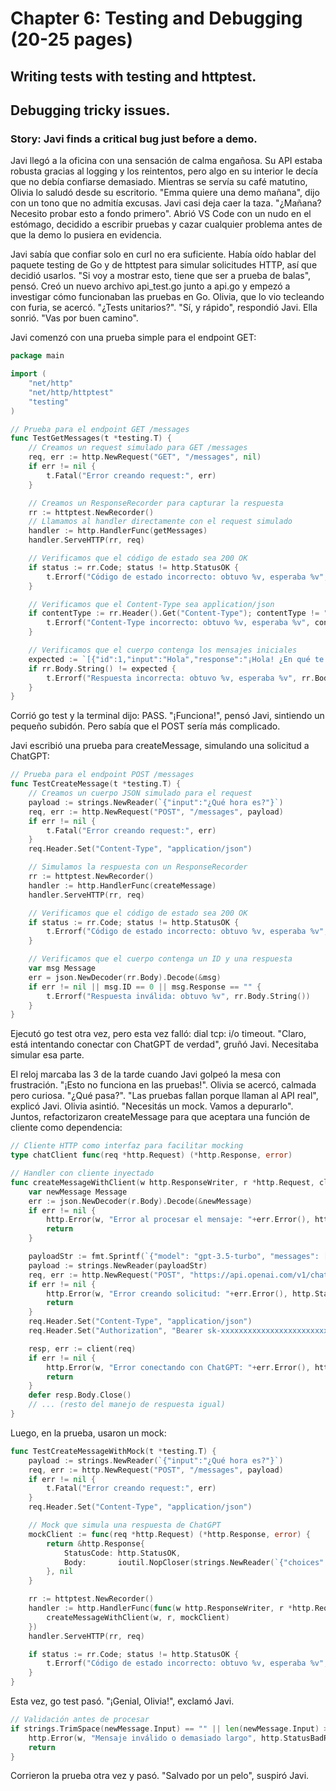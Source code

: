 # Chapter 6: Testing and Debugging (20-25 pages)
## Writing tests with testing and httptest.
## Debugging tricky issues.
### Story: Javi finds a critical bug just before a demo.

Javi llegó a la oficina con una sensación de calma engañosa. Su API estaba robusta gracias al logging y los reintentos, pero algo en su interior le decía que no debía confiarse demasiado. Mientras se servía su café matutino, Olivia lo saludó desde su escritorio. "Emma quiere una demo mañana", dijo con un tono que no admitía excusas. Javi casi deja caer la taza. "¿Mañana? Necesito probar esto a fondo primero". Abrió VS Code con un nudo en el estómago, decidido a escribir pruebas y cazar cualquier problema antes de que la demo lo pusiera en evidencia.

Javi sabía que confiar solo en curl no era suficiente. Había oído hablar del paquete testing de Go y de httptest para simular solicitudes HTTP, así que decidió usarlos. "Si voy a mostrar esto, tiene que ser a prueba de balas", pensó. Creó un nuevo archivo api_test.go junto a api.go y empezó a investigar cómo funcionaban las pruebas en Go. Olivia, que lo vio tecleando con furia, se acercó. "¿Tests unitarios?". "Sí, y rápido", respondió Javi. Ella sonrió. "Vas por buen camino".

Javi comenzó con una prueba simple para el endpoint GET:

```go
package main

import (
    "net/http"
    "net/http/httptest"
    "testing"
)

// Prueba para el endpoint GET /messages
func TestGetMessages(t *testing.T) {
    // Creamos un request simulado para GET /messages
    req, err := http.NewRequest("GET", "/messages", nil)
    if err != nil {
        t.Fatal("Error creando request:", err)
    }

    // Creamos un ResponseRecorder para capturar la respuesta
    rr := httptest.NewRecorder()
    // Llamamos al handler directamente con el request simulado
    handler := http.HandlerFunc(getMessages)
    handler.ServeHTTP(rr, req)

    // Verificamos que el código de estado sea 200 OK
    if status := rr.Code; status != http.StatusOK {
        t.Errorf("Código de estado incorrecto: obtuvo %v, esperaba %v", status, http.StatusOK)
    }

    // Verificamos que el Content-Type sea application/json
    if contentType := rr.Header().Get("Content-Type"); contentType != "application/json" {
        t.Errorf("Content-Type incorrecto: obtuvo %v, esperaba %v", contentType, "application/json")
    }

    // Verificamos que el cuerpo contenga los mensajes iniciales
    expected := `[{"id":1,"input":"Hola","response":"¡Hola! ¿En qué te ayudo?"}]`
    if rr.Body.String() != expected {
        t.Errorf("Respuesta incorrecta: obtuvo %v, esperaba %v", rr.Body.String(), expected)
    }
}
```
Corrió go test y la terminal dijo: PASS. "¡Funciona!", pensó Javi, sintiendo un pequeño subidón. Pero sabía que el POST sería más complicado.

Javi escribió una prueba para createMessage, simulando una solicitud a ChatGPT:

```go
// Prueba para el endpoint POST /messages
func TestCreateMessage(t *testing.T) {
    // Creamos un cuerpo JSON simulado para el request
    payload := strings.NewReader(`{"input":"¿Qué hora es?"}`)
    req, err := http.NewRequest("POST", "/messages", payload)
    if err != nil {
        t.Fatal("Error creando request:", err)
    }
    req.Header.Set("Content-Type", "application/json")

    // Simulamos la respuesta con un ResponseRecorder
    rr := httptest.NewRecorder()
    handler := http.HandlerFunc(createMessage)
    handler.ServeHTTP(rr, req)

    // Verificamos que el código de estado sea 200 OK
    if status := rr.Code; status != http.StatusOK {
        t.Errorf("Código de estado incorrecto: obtuvo %v, esperaba %v", status, http.StatusOK)
    }

    // Verificamos que el cuerpo contenga un ID y una respuesta
    var msg Message
    err = json.NewDecoder(rr.Body).Decode(&msg)
    if err != nil || msg.ID == 0 || msg.Response == "" {
        t.Errorf("Respuesta inválida: obtuvo %v", rr.Body.String())
    }
}
```
Ejecutó go test otra vez, pero esta vez falló: dial tcp: i/o timeout. "Claro, está intentando conectar con ChatGPT de verdad", gruñó Javi. Necesitaba simular esa parte.

El reloj marcaba las 3 de la tarde cuando Javi golpeó la mesa con frustración. "¡Esto no funciona en las pruebas!". Olivia se acercó, calmada pero curiosa. "¿Qué pasa?". "Las pruebas fallan porque llaman al API real", explicó Javi. Olivia asintió. "Necesitás un mock. Vamos a depurarlo". Juntos, refactorizaron createMessage para que aceptara una función de cliente como dependencia:

```go
// Cliente HTTP como interfaz para facilitar mocking
type chatClient func(req *http.Request) (*http.Response, error)

// Handler con cliente inyectado
func createMessageWithClient(w http.ResponseWriter, r *http.Request, client chatClient) {
    var newMessage Message
    err := json.NewDecoder(r.Body).Decode(&newMessage)
    if err != nil {
        http.Error(w, "Error al procesar el mensaje: "+err.Error(), http.StatusBadRequest)
        return
    }

    payloadStr := fmt.Sprintf(`{"model": "gpt-3.5-turbo", "messages": [{"role": "user", "content": "%s"}]}`, newMessage.Input)
    payload := strings.NewReader(payloadStr)
    req, err := http.NewRequest("POST", "https://api.openai.com/v1/chat/completions", payload)
    if err != nil {
        http.Error(w, "Error creando solicitud: "+err.Error(), http.StatusInternalServerError)
        return
    }
    req.Header.Set("Content-Type", "application/json")
    req.Header.Set("Authorization", "Bearer sk-xxxxxxxxxxxxxxxxxxxxxxxx")

    resp, err := client(req)
    if err != nil {
        http.Error(w, "Error conectando con ChatGPT: "+err.Error(), http.StatusGatewayTimeout)
        return
    }
    defer resp.Body.Close()
    // ... (resto del manejo de respuesta igual)
}
```
Luego, en la prueba, usaron un mock:

```go
func TestCreateMessageWithMock(t *testing.T) {
    payload := strings.NewReader(`{"input":"¿Qué hora es?"}`)
    req, err := http.NewRequest("POST", "/messages", payload)
    if err != nil {
        t.Fatal("Error creando request:", err)
    }
    req.Header.Set("Content-Type", "application/json")

    // Mock que simula una respuesta de ChatGPT
    mockClient := func(req *http.Request) (*http.Response, error) {
        return &http.Response{
            StatusCode: http.StatusOK,
            Body:       ioutil.NopCloser(strings.NewReader(`{"choices":[{"message":{"content":"Son las 3 PM"}}]}`)),
        }, nil
    }

    rr := httptest.NewRecorder()
    handler := http.HandlerFunc(func(w http.ResponseWriter, r *http.Request) {
        createMessageWithClient(w, r, mockClient)
    })
    handler.ServeHTTP(rr, req)

    if status := rr.Code; status != http.StatusOK {
        t.Errorf("Código de estado incorrecto: obtuvo %v, esperaba %v", status, http.StatusOK)
    }
}
```
Esta vez, go test pasó. "¡Genial, Olivia!", exclamó Javi.

```go
// Validación antes de procesar
if strings.TrimSpace(newMessage.Input) == "" || len(newMessage.Input) > 1000 {
    http.Error(w, "Mensaje inválido o demasiado largo", http.StatusBadRequest)
    return
}
```

Corrieron la prueba otra vez y pasó. "Salvado por un pelo", suspiró Javi.